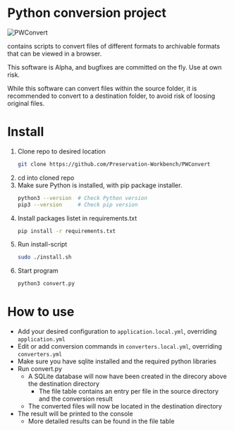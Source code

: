 # Python conversion project

![PWConvert](https://i.imgur.com/hDoBZuk.png)

contains scripts to convert files of different formats to archivable
formats that can be viewed in a browser.

This software is Alpha, and bugfixes are committed on the fly.
Use at own risk.

While this software can convert files within the source folder, it is
recommended to convert to a destination folder, to avoid risk of loosing
original files. 

# Install

1. Clone repo to desired location
   ```sh
   git clone https://github.com/Preservation-Workbench/PWConvert
   ```
2. cd into cloned repo
3. Make sure Python is installed, with pip package installer.
   ```sh
   python3 --version  # Check Python version
   pip3 --version     # Check pip version
   ```
4. Install packages listet in requirements.txt
   ```sh
   pip install -r requirements.txt
   ```
5. Run install-script
   ```sh
   sudo ./install.sh
   ```
6. Start program
   ```sh
   python3 convert.py
   ```

# How to use

* Add your desired configuration to `application.local.yml`, overriding `application.yml`
* Edit or add conversion commands in `converters.local.yml`, overriding `converters.yml`
* Make sure you have sqlite installed and the required python libraries
* Run convert.py
  * A SQLite database will now have been created in the direcory above the destination directory
    * The file table contains an entry per file in the source directory and the conversion result
  * The converted files will now be located in the destination directory
* The result will be printed to the console
  * More detailed results can be found in the file table

